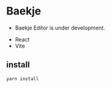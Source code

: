# Baekje

- Baekje Editor is under development. 

+ React 
+ Vite


## install
```
yarn install 
```
